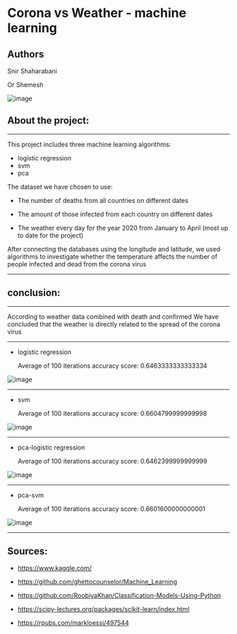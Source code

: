 # Corona vs Weather - machine learning



## Authors

Snir Shaharabani 

Or Shemesh 



![image](https://user-images.githubusercontent.com/46107190/88825227-01b0fb00-d1d0-11ea-87f1-c88f7e0b0e91.png)




## About the project:


******
This project includes three machine learning algorithms:

* logistic regression
* svm
* pca


The dataset we have chosen to use:

* The number of deaths from all countries on different dates

* The amount of those infected from each country on different dates

* The weather every day for the year 2020 from January to April (most up to date for the project)


After connecting the databases using the longitude and latitude, we used algorithms to investigate 
whether the temperature affects the number of people infected and dead from the corona virus

******


## conclusion:


******
According to weather data combined with death and confirmed
We have concluded that the weather is directly related to the spread of the corona virus
******



* logistic regression
 
  Average of  100 iterations accuracy score:   0.6463333333333334

![image](https://user-images.githubusercontent.com/46107190/88900408-01f4d900-d258-11ea-8343-7ee455ad5a20.png)

***************

* svm

  Average of  100 iterations accuracy score:   0.6604799999999998

![image](https://user-images.githubusercontent.com/46107190/88900504-1e911100-d258-11ea-80bb-84f75cf8a82f.png)

***************

* pca-logistic regression

  Average of  100 iterations accuracy score:   0.6462399999999999

![image](https://user-images.githubusercontent.com/46107190/88900566-39fc1c00-d258-11ea-8c6c-dbbbf9bcbd7d.png)

***************

* pca-svm

  Average of  100 iterations accuracy score:   0.6601600000000001

![image](https://user-images.githubusercontent.com/46107190/89404012-f145d680-d721-11ea-87af-5d3ea0ac724b.png)
***************
 


## Sources:

* https://www.kaggle.com/ 

* https://github.com/ghettocounselor/Machine_Learning

* https://github.com/RoobiyaKhan/Classification-Models-Using-Python

* https://scipy-lectures.org/packages/scikit-learn/index.html

* https://rpubs.com/markloessi/497544


